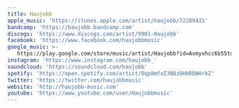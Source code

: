 ```yaml
---
title: Haujobb
apple_music: 'https://itunes.apple.com/artist/haujobb/72289431'
bandcamp: 'https://haujobb.bandcamp.com'
discogs: 'https://www.discogs.com/artist/9901-Haujobb'
facebook: 'https://www.facebook.com/haujobbmusic'
google_music: >-
   https://play.google.com/store/music/artist/Haujobb?id=Avmyvhcc6b55td4kajycjspegay
instagram: 'https://www.instagram.com/haujobb_'
soundcloud: 'https://soundcloud.com/haujobb'
spotify: 'https://open.spotify.com/artist/0qp8mfuI3N8zOHbRDNHrkZ'
twitter: 'https://twitter.com/haujobbmusic'
website: 'http://haujobb-music.com'
youtube: 'https://www.youtube.com/user/Haujobbmusic'
---
```

